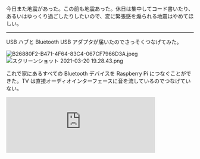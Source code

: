 今日また地震があった。この前も地震あった。休日は集中してコード書いたり、あるいはゆっくり過ごしたりしたいので、変に緊張感を煽られる地震はやめてほしい。

---

USB ハブと Bluetooth USB アダプタが届いたのでさっそくつなげてみた。

![B26880F2-B471-4F64-83C4-067CF7966D3A.jpeg](https://noraworld.github.io/box-bulbasaur/2021/03/60144f214d892511ab0379be552c4c8158726f0118c65d54b0c1c6d5faf153b2.jpeg)
![スクリーンショット 2021-03-20 19.28.43.png](https://noraworld.github.io/box-bulbasaur/2021/03/ab3dab6efcf3f73778abc087de4096368a61ef55d916cd8478cd65fcb0a7890b.png)

これで家にあるすべての Bluetooth デバイスを Raspberry Pi につなぐことができた。TV は直接オーディオインターフェースに音を流しているのでつなげていない。

<iframe src="https://mastodon.noraworld.com/@noraworld/105921732545002523/embed" class="mastodon-embed" style="max-width: 100%; border: 0" width="400" allowfullscreen="allowfullscreen"></iframe><script src="https://mastodon.noraworld.com/embed.js" async="async"></script>

